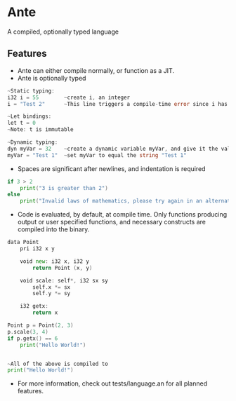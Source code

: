﻿# Ante
A compiled, optionally typed language

## Features
* Ante can either compile normally, or function as a JIT.
* Ante is optionally typed
```go
~Static typing:
i32 i = 55        ~create i, an integer
i = "Test 2"      ~This line triggers a compile-time error since i has a static typing

~Let bindings:
let t = 0
~Note: t is immutable

~Dynamic typing:
dyn myVar = 32    ~create a dynamic variable myVar, and give it the value 32
myVar = "Test 1"  ~set myVar to equal the string "Test 1"


```
* Spaces are significant after newlines, and indentation is required
```go
if 3 > 2
    print("3 is greater than 2")
else
    print("Invalid laws of mathematics, please try again in an alternate universe")
```
* Code is evaluated, by default, at compile time.  Only functions producing output
or user specified functions, and necessary constructs are compiled into the binary.
```go
data Point
    pri i32 x y

    void new: i32 x, i32 y
        return Point (x, y)

    void scale: self*, i32 sx sy
        self.x *= sx
        self.y *= sy

    i32 getx:
        return x

Point p = Point(2, 3)
p.scale(3, 4)
if p.getx() == 6
    print("Hello World!")


~All of the above is compiled to
print("Hello World!")

```
* For more information, check out tests/language.an for all planned features.
